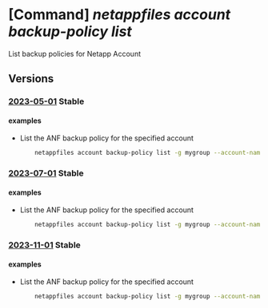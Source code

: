 # [Command] _netappfiles account backup-policy list_

List backup policies for Netapp Account

## Versions

### [2023-05-01](/Resources/mgmt-plane/L3N1YnNjcmlwdGlvbnMve30vcmVzb3VyY2Vncm91cHMve30vcHJvdmlkZXJzL21pY3Jvc29mdC5uZXRhcHAvbmV0YXBwYWNjb3VudHMve30vYmFja3VwcG9saWNpZXM=/2023-05-01.xml) **Stable**

<!-- mgmt-plane /subscriptions/{}/resourcegroups/{}/providers/microsoft.netapp/netappaccounts/{}/backuppolicies 2023-05-01 -->

#### examples

- List the ANF backup policy for the specified account
    ```bash
        netappfiles account backup-policy list -g mygroup --account-name myname
    ```

### [2023-07-01](/Resources/mgmt-plane/L3N1YnNjcmlwdGlvbnMve30vcmVzb3VyY2Vncm91cHMve30vcHJvdmlkZXJzL21pY3Jvc29mdC5uZXRhcHAvbmV0YXBwYWNjb3VudHMve30vYmFja3VwcG9saWNpZXM=/2023-07-01.xml) **Stable**

<!-- mgmt-plane /subscriptions/{}/resourcegroups/{}/providers/microsoft.netapp/netappaccounts/{}/backuppolicies 2023-07-01 -->

#### examples

- List the ANF backup policy for the specified account
    ```bash
        netappfiles account backup-policy list -g mygroup --account-name myname
    ```

### [2023-11-01](/Resources/mgmt-plane/L3N1YnNjcmlwdGlvbnMve30vcmVzb3VyY2Vncm91cHMve30vcHJvdmlkZXJzL21pY3Jvc29mdC5uZXRhcHAvbmV0YXBwYWNjb3VudHMve30vYmFja3VwcG9saWNpZXM=/2023-11-01.xml) **Stable**

<!-- mgmt-plane /subscriptions/{}/resourcegroups/{}/providers/microsoft.netapp/netappaccounts/{}/backuppolicies 2023-11-01 -->

#### examples

- List the ANF backup policy for the specified account
    ```bash
        netappfiles account backup-policy list -g mygroup --account-name myname
    ```
